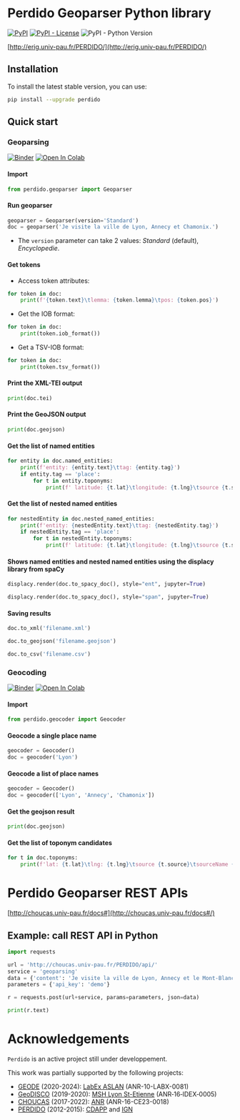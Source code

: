 # Perdido Geoparser Python library


[![PyPI](https://img.shields.io/pypi/v/perdido)](https://pypi.org/project/perdido)
[![PyPI - License](https://img.shields.io/pypi/l/perdido?color=yellow)](https://github.com/ludovicmoncla/perdido/blob/main/LICENSE)
![PyPI - Python Version](https://img.shields.io/pypi/pyversions/perdido)



[http://erig.univ-pau.fr/PERDIDO/](http://erig.univ-pau.fr/PERDIDO/)


## Installation

To install the latest stable version, you can use:
```bash
pip install --upgrade perdido
```


## Quick start


### Geoparsing

[![Binder](https://mybinder.org/badge_logo.svg)](https://mybinder.org/v2/gh/ludovicmoncla/perdido/main?labpath=notebooks%2Fdemo_Geoparser.ipynb)
[![Open In Colab](https://colab.research.google.com/assets/colab-badge.svg)](http://colab.research.google.com/github/ludovicmoncla/perdido/blob/main/notebooks/demo_Geoparser.ipynb)

#### Import

```python
from perdido.geoparser import Geoparser
```

#### Run geoparser

```python
geoparser = Geoparser(version='Standard')
doc = geoparser('Je visite la ville de Lyon, Annecy et Chamonix.')
```

* The `version` parameter can take 2 values: *Standard* (default), *Encyclopedie*.

#### Get tokens

* Access token attributes:

```python
for token in doc:
    print(f'{token.text}\tlemma: {token.lemma}\tpos: {token.pos}')
```

* Get the IOB format:

```python
for token in doc:
    print(token.iob_format())
```

* Get a TSV-IOB format:

```python
for token in doc:
    print(token.tsv_format())
```

#### Print the XML-TEI output

```python
print(doc.tei)
```

#### Print the GeoJSON output

```python
print(doc.geojson)
```

#### Get the list of named entities

```python
for entity in doc.named_entities:
    print(f'entity: {entity.text}\ttag: {entity.tag}')
    if entity.tag == 'place':
        for t in entity.toponyms:
            print(f' latitude: {t.lat}\tlongitude: {t.lng}\tsource {t.source}')
```

#### Get the list of nested named entities

```python
for nestedEntity in doc.nested_named_entities:
    print(f'entity: {nestedEntity.text}\ttag: {nestedEntity.tag}')
    if nestedEntity.tag == 'place':
        for t in nestedEntity.toponyms:
            print(f' latitude: {t.lat}\tlongitude: {t.lng}\tsource {t.source}')
```


#### Shows named entities and nested named entities using the displacy library from spaCy

```python
displacy.render(doc.to_spacy_doc(), style="ent", jupyter=True)
```

```python
displacy.render(doc.to_spacy_doc(), style="span", jupyter=True)
```

#### Saving results

```python
doc.to_xml('filename.xml')
```

```python
doc.to_geojson('filename.geojson')
```

```python
doc.to_csv('filename.csv')
```

### Geocoding

[![Binder](https://mybinder.org/badge_logo.svg)](https://mybinder.org/v2/gh/ludovicmoncla/perdido/main?labpath=notebooks%2Fdemo_Geocoder.ipynb)
[![Open In Colab](https://colab.research.google.com/assets/colab-badge.svg)](http://colab.research.google.com/github/ludovicmoncla/perdido/blob/main/notebooks/demo_Geocoder.ipynb)

#### Import

```python
from perdido.geocoder import Geocoder
```

#### Geocode a single place name

```python
geocoder = Geocoder()
doc = geocoder('Lyon')
```

#### Geocode a list of place names

```python
geocoder = Geocoder()
doc = geocoder(['Lyon', 'Annecy', 'Chamonix'])
```

#### Get the geojson result

```python
print(doc.geojson)
```

#### Get the list of toponym candidates

```python
for t in doc.toponyms: 
    print(f'lat: {t.lat}\tlng: {t.lng}\tsource {t.source}\tsourceName {t.source_name}')
```





# Perdido Geoparser REST APIs

[http://choucas.univ-pau.fr/docs#](http://choucas.univ-pau.fr/docs#/)


## Example: call REST API in Python

```python
import requests

url = 'http://choucas.univ-pau.fr/PERDIDO/api/'
service = 'geoparsing'
data = {'content': 'Je visite la ville de Lyon, Annecy et le Mont-Blanc.'}
parameters = {'api_key': 'demo'}

r = requests.post(url+service, params=parameters, json=data)

print(r.text)
```



# Acknowledgements

``Perdido`` is an active project still under developpement.

This work was partially supported by the following projects:
* [GEODE](https://geode-project.github.io) (2020-2024): [LabEx ASLAN](https://aslan.universite-lyon.fr) (ANR-10-LABX-0081)
* [GeoDISCO](https://www.msh-lse.fr/projets/geodisco/) (2019-2020): [MSH Lyon St-Etienne](https://www.msh-lse.fr) (ANR‐16‐IDEX‐0005)
* [CHOUCAS](http://choucas.ign.fr) (2017-2022): [ANR](https://anr.fr/Projet-ANR-16-CE23-0018) (ANR-16-CE23-0018)
* [PERDIDO](http://erig.univ-pau.fr/PERDIDO/) (2012-2015): [CDAPP](https://www.pau.fr/) and [IGN](https://www.ign.fr)
